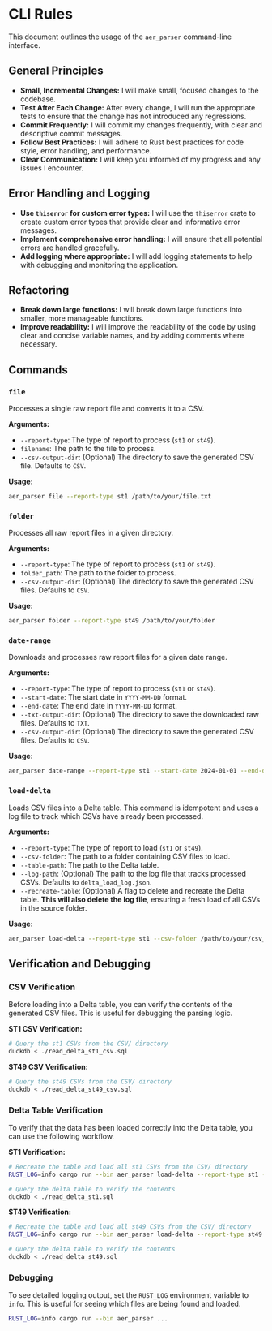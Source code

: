 # CLI Rules

This document outlines the usage of the `aer_parser` command-line interface.

## General Principles

*   **Small, Incremental Changes:** I will make small, focused changes to the codebase.
*   **Test After Each Change:** After every change, I will run the appropriate tests to ensure that the change has not introduced any regressions.
*   **Commit Frequently:** I will commit my changes frequently, with clear and descriptive commit messages.
*   **Follow Best Practices:** I will adhere to Rust best practices for code style, error handling, and performance.
*   **Clear Communication:** I will keep you informed of my progress and any issues I encounter.

## Error Handling and Logging

*   **Use `thiserror` for custom error types:** I will use the `thiserror` crate to create custom error types that provide clear and informative error messages.
*   **Implement comprehensive error handling:** I will ensure that all potential errors are handled gracefully.
*   **Add logging where appropriate:** I will add logging statements to help with debugging and monitoring the application.

## Refactoring

*   **Break down large functions:** I will break down large functions into smaller, more manageable functions.
*   **Improve readability:** I will improve the readability of the code by using clear and concise variable names, and by adding comments where necessary.

## Commands

### `file`

Processes a single raw report file and converts it to a CSV.

**Arguments:**
-   `--report-type`: The type of report to process (`st1` or `st49`).
-   `filename`: The path to the file to process.
-   `--csv-output-dir`: (Optional) The directory to save the generated CSV file. Defaults to `CSV`.

**Usage:**
```bash
aer_parser file --report-type st1 /path/to/your/file.txt
```

### `folder`

Processes all raw report files in a given directory.

**Arguments:**
-   `--report-type`: The type of report to process (`st1` or `st49`).
-   `folder_path`: The path to the folder to process.
-   `--csv-output-dir`: (Optional) The directory to save the generated CSV files. Defaults to `CSV`.

**Usage:**
```bash
aer_parser folder --report-type st49 /path/to/your/folder
```

### `date-range`

Downloads and processes raw report files for a given date range.

**Arguments:**
-   `--report-type`: The type of report to process (`st1` or `st49`).
-   `--start-date`: The start date in `YYYY-MM-DD` format.
-   `--end-date`: The end date in `YYYY-MM-DD` format.
-   `--txt-output-dir`: (Optional) The directory to save the downloaded raw files. Defaults to `TXT`.
-   `--csv-output-dir`: (Optional) The directory to save the generated CSV files. Defaults to `CSV`.

**Usage:**
```bash
aer_parser date-range --report-type st1 --start-date 2024-01-01 --end-date 2024-01-31
```

### `load-delta`

Loads CSV files into a Delta table. This command is idempotent and uses a log file to track which CSVs have already been processed.

**Arguments:**
-   `--report-type`: The type of report to load (`st1` or `st49`).
-   `--csv-folder`: The path to a folder containing CSV files to load.
-   `--table-path`: The path to the Delta table.
-   `--log-path`: (Optional) The path to the log file that tracks processed CSVs. Defaults to `delta_load_log.json`.
-   `--recreate-table`: (Optional) A flag to delete and recreate the Delta table. **This will also delete the log file**, ensuring a fresh load of all CSVs in the source folder.

**Usage:**
```bash
aer_parser load-delta --report-type st1 --csv-folder /path/to/your/csv_folder --table-path /path/to/your/delta_table
```

## Verification and Debugging

### CSV Verification

Before loading into a Delta table, you can verify the contents of the generated CSV files. This is useful for debugging the parsing logic.

**ST1 CSV Verification:**
```bash
# Query the st1 CSVs from the CSV/ directory
duckdb < ./read_delta_st1_csv.sql
```

**ST49 CSV Verification:**
```bash
# Query the st49 CSVs from the CSV/ directory
duckdb < ./read_delta_st49_csv.sql
```

### Delta Table Verification

To verify that the data has been loaded correctly into the Delta table, you can use the following workflow.

**ST1 Verification:**
```bash
# Recreate the table and load all st1 CSVs from the CSV/ directory
RUST_LOG=info cargo run --bin aer_parser load-delta --report-type st1 --csv-folder CSV --table-path st1 --recreate-table

# Query the delta table to verify the contents
duckdb < ./read_delta_st1.sql
```

**ST49 Verification:**
```bash
# Recreate the table and load all st49 CSVs from the CSV/ directory
RUST_LOG=info cargo run --bin aer_parser load-delta --report-type st49 --csv-folder CSV --table-path st49 --recreate-table

# Query the delta table to verify the contents
duckdb < ./read_delta_st49.sql
```

### Debugging

To see detailed logging output, set the `RUST_LOG` environment variable to `info`. This is useful for seeing which files are being found and loaded.

```bash
RUST_LOG=info cargo run --bin aer_parser ...
